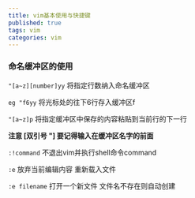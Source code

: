 ```yaml
---
title: vim基本使用与快捷键
published: true
tags: vim
categories: vim
---
```

### 命名缓冲区的使用
`"[a~z][number]yy` 将指定行数纳入命名缓冲区

`eg "f6yy` 将光标处的往下6行存入缓冲区f

`"[a~z]p` 将指定缓冲区中保存的内容粘贴到当前行的下一行

**注意 [双引号 "] 要记得输入在缓冲区名字的前面**

`:!command` 不退出vim并执行shell命令command

`:e` 放弃当前编辑内容 重新载入文件 

`:e filename` 打开一个新文件 文件名不存在则自动创建

